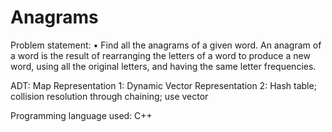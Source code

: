 # Anagrams
Problem statement:
•	Find all the anagrams of a given word. An anagram of a word is the result of rearranging the letters of a word to produce a new word, 
  using all the original letters, and having the same letter frequencies. 

ADT: 			Map
	Representation 1: 	Dynamic Vector
	Representation 2: 	Hash table; collision resolution through chaining; use vector                                         

Programming language used:	C++
